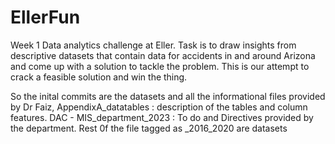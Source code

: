 # EllerFun
Week 1 Data analytics challenge at Eller. Task is to draw insights from descriptive datasets that contain data for accidents in and around Arizona and come up with a solution to tackle the problem. This is our attempt to crack a feasible solution and win the thing. 


So the inital commits are the datasets and all the informational files provided by Dr Faiz,
AppendixA_datatables : description of the tables and column features.
DAC - MIS_department_2023 : To do and Directives provided by the department. 
Rest 0f the file tagged as _2016_2020 are datasets 

